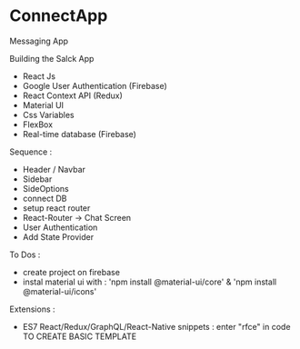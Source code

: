 # ConnectApp
Messaging App

Building the Salck App
- React Js
- Google User Authentication (Firebase)
- React Context API (Redux)
- Material UI 
- Css Variables
- FlexBox
- Real-time database (Firebase)


Sequence :
- Header / Navbar
- Sidebar
- SideOptions
- connect DB
- setup react router
- React-Router -> Chat Screen
- User Authentication
- Add State Provider

To Dos :
- create project on firebase
- instal material ui with : 'npm install @material-ui/core' & 'npm install @material-ui/icons'

Extensions :
- ES7 React/Redux/GraphQL/React-Native snippets : enter "rfce" in code TO CREATE BASIC TEMPLATE
